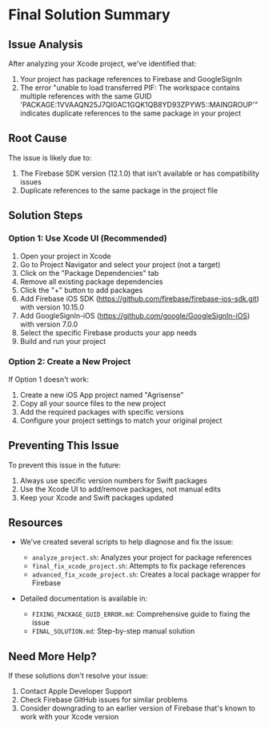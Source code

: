 # Final Solution Summary

## Issue Analysis

After analyzing your Xcode project, we've identified that:

1. Your project has package references to Firebase and GoogleSignIn
2. The error "unable to load transferred PIF: The workspace contains multiple references with the same GUID 'PACKAGE:1VVAAQN25J7QI0AC1GQK1QB8YD93ZPYW5::MAINGROUP'" indicates duplicate references to the same package in your project

## Root Cause

The issue is likely due to:
1. The Firebase SDK version (12.1.0) that isn't available or has compatibility issues
2. Duplicate references to the same package in the project file

## Solution Steps

### Option 1: Use Xcode UI (Recommended)

1. Open your project in Xcode
2. Go to Project Navigator and select your project (not a target)
3. Click on the "Package Dependencies" tab
4. Remove all existing package dependencies
5. Click the "+" button to add packages
6. Add Firebase iOS SDK (https://github.com/firebase/firebase-ios-sdk.git) with version 10.15.0
7. Add GoogleSignIn-iOS (https://github.com/google/GoogleSignIn-iOS) with version 7.0.0
8. Select the specific Firebase products your app needs
9. Build and run your project

### Option 2: Create a New Project

If Option 1 doesn't work:

1. Create a new iOS App project named "Agrisense"
2. Copy all your source files to the new project
3. Add the required packages with specific versions
4. Configure your project settings to match your original project

## Preventing This Issue

To prevent this issue in the future:

1. Always use specific version numbers for Swift packages
2. Use the Xcode UI to add/remove packages, not manual edits
3. Keep your Xcode and Swift packages updated

## Resources

- We've created several scripts to help diagnose and fix the issue:
  - `analyze_project.sh`: Analyzes your project for package references
  - `final_fix_xcode_project.sh`: Attempts to fix package references
  - `advanced_fix_xcode_project.sh`: Creates a local package wrapper for Firebase

- Detailed documentation is available in:
  - `FIXING_PACKAGE_GUID_ERROR.md`: Comprehensive guide to fixing the issue
  - `FINAL_SOLUTION.md`: Step-by-step manual solution

## Need More Help?

If these solutions don't resolve your issue:
1. Contact Apple Developer Support
2. Check Firebase GitHub issues for similar problems
3. Consider downgrading to an earlier version of Firebase that's known to work with your Xcode version
